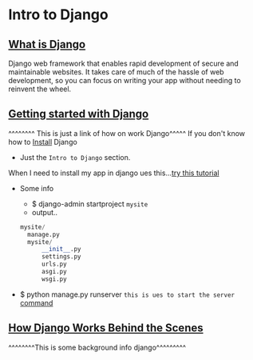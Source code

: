 # Intro to Django

## [What is Django](https://developer.mozilla.org/en-US/docs/Learn/Server-side/Django/Introduction)

Django web framework that enables rapid development of secure and maintainable websites. It takes care of much of the hassle of web development, so you can focus on writing your app without needing to reinvent the wheel.

## [Getting started with Django](https://www.djangoproject.com/start/)

^^^^^^^^ This is just a link of how on work Django^^^^^
If you don't know how to [Install](https://docs.djangoproject.com/en/stable/intro/install/) Django

- Just the `Intro to Django` section.

When I need to install my app in django ues this...[try this tutorial](https://docs.djangoproject.com/en/stable/intro/tutorial01/)

- Some info

  - $ django-admin startproject `mysite`
  - output..

  ```python
  mysite/
    manage.py
    mysite/
        __init__.py
        settings.py
        urls.py
        asgi.py
        wsgi.py
  ```

- $ python manage.py runserver `this is ues to start the server`
  [command](https://gist.github.com/bradtraversy/06538da5924882b2cf30fa6310d505b1)

## [How Django Works Behind the Scenes](https://wsvincent.com/how-django-works-behind-the-scenes/)

^^^^^^^^This is some background info django^^^^^^^^^
